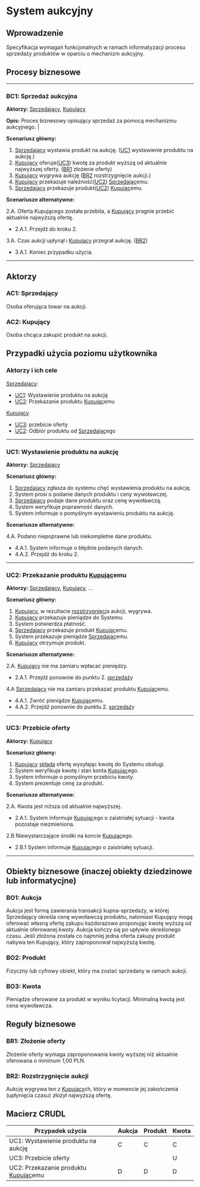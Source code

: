 # System aukcyjny

## Wprowadzenie

Specyfikacja wymagań funkcjonalnych w ramach informatyzacji procesu sprzedaży produktów w oparciu o mechanizm aukcyjny. 

## Procesy biznesowe

---
<a id="bc1"></a>
### BC1: Sprzedaż aukcyjna 

**Aktorzy:** [Sprzedający](#ac1), [Kupujący](#ac2)

**Opis:** Proces biznesowy opisujący sprzedaż za pomocą mechanizmu aukcyjnego. |

**Scenariusz główny:**
1. [Sprzedający](#ac1) wystawia produkt na aukcję. ([UC1](#uc1) wystawienie produktu na aukcję.)
2. [Kupujący](#ac2) oferuje([UC3](#uc3)) kwotę za produkt wyższą od aktualnie najwyższej oferty. ([BR1](#br1) złożenie oferty)
3. [Kupujący](#ac2) wygrywa aukcję ([BR2](#br2) rozstrzygnięcie aukcji.)
4. [Kupujący](#ac2) przekazuje należność([UC2](#uc2)) [Sprzedając](#ac1)emu.
5. [Sprzedający](#ac1) przekazuje produkt([UC2](#uc2)) [Kupując](#ac2)emu.

**Scenariusze alternatywne:** 

2.A. Oferta Kupującego została przebita, a [Kupujący](#ac2) pragnie przebić aktualnie najwyższą ofertę.
* 2.A.1. Przejdź do kroku 2.

3.A. Czas aukcji upłynął i [Kupujący](#ac2) przegrał aukcję. ([BR2](#br2))
* 3.A.1. Koniec przypadku użycia.

---

## Aktorzy

<a id="ac1"></a>
### AC1: Sprzedający

Osoba oferująca towar na aukcji.

<a id="ac2"></a>
### AC2: Kupujący

Osoba chcąca zakupić produkt na aukcji.


## Przypadki użycia poziomu użytkownika

### Aktorzy i ich cele

[Sprzedający](#ac1):
* [UC1](#uc1): Wystawienie produktu na aukcję
* [UC2](#uc2): Przekazanie produktu [Kupując](#ac2)emu

[Kupujący](#ac2)
*  [UC3](#uc3): przebicie oferty
*  [UC2](#uc2): Odbiór produktu od [Sprzedając](#ac1)ego

---
<a id="uc1"></a>
### UC1: Wystawienie produktu na aukcję

**Aktorzy:** [Sprzedający](#ac1)

**Scenariusz główny:**
1. [Sprzedający](#ac1) zgłasza do systemu chęć wystawienia produktu na aukcję.
2. System prosi o podanie danych produktu i ceny wywoławczej.
3. [Sprzedający](#ac1) podaje dane produktu oraz cenę wywoławczą.
4. System weryfikuje poprawność danych.
5. System informuje o pomyślnym wystawieniu produktu na aukcję.

**Scenariusze alternatywne:** 

4.A. Podano niepoprawne lub niekompletne dane produktu.
* 4.A.1. System informuje o błędnie podanych danych.
* 4.A.2. Przejdź do kroku 2.

---

<a id="uc2"></a>
### UC2: Przekazanie produktu [Kupując](#ac2)emu

**Aktorzy:** [Sprzedający](#ac1), [Kupujący](#ac2), ...

**Scenariusz główny:**
1. [Kupujący](#ac2), w rezultacie [rozstrzygnięci](#br2)a aukcji, wygrywa.
2. [Kupujący](#ac2) przekazuje pieniądze do Systemu.
3. System potwierdza płatność.
4. [Sprzedający](#ac1) przekazuje produkt [Kupując](#ac2)emu.
5. System przekazuje pieniądze [Sprzedając](#ac1)emu.
4. [Kupujący](#ac2) otrzymuje produkt.

**Scenariusze alternatywne:** 

2.A. [Kupujący](#ac2) nie ma zamiaru wpłacać pieniędzy.
* 2.A.1. Przejdź ponownie do punktu 2. [sprzedaż](#bc1)y

4.A [Sprzedający](#ac1) nie ma zamiaru przekazać produktu [Kupując](#ac2)emu.
* 4.A.1. Zwróć pieniądze [Kupując](#ac2)emu.
* 4.A.2. Przejdź ponownie do punktu 2. [sprzedaż](#bc1)y

---

<a id="uc3"></a>
### UC3: Przebicie oferty

**Aktorzy:** [Kupujący](#ac2)

**Scenariusz główny:**
1. [Kupujący](#ac2) [składa](#br1) ofertę wysyłając kwotę do Systemu obsługi.
2. System weryfikuje kwotę i stan konta [Kupując](#ac2)ego.
3. System informuje o pomyślnym przebiciu kwoty.
4. System prezentuje cenę za produkt.


**Scenariusze alternatywne:** 

2.A. Kwota jest niższa od aktualnie najwyższej.
* 2.A.1. System informuje [Kupując](#ac2)ego o zaistniałej sytuacji - kwota pozostaje niezmieniona.

2.B Niewystarczające środki na koncie [Kupując](#ac2)ego.
* 2.B.1 System informuje [Kupując](#ac2)ego o zaistniałej sytuacji. 

---
## Obiekty biznesowe (inaczej obiekty dziedzinowe lub informatycjne)

### BO1: Aukcja

Aukcja jest formą zawierania transakcji kupna-sprzedaży, w której Sprzedający określa cenę wywoławczą produktu, natomiast Kupujący mogą oferować własną ofertę zakupu każdorazowo proponując kwotę wyższą od aktualnie oferowanej kwoty. Aukcja kończy się po upływie określonego czasu. Jeśli złożona została co najmniej jedna oferta zakupy produkt nabywa ten Kupujący, który zaproponował najwyższą kwotę. 

### BO2: Produkt

Fizyczny lub cyfrowy obiekt, który ma zostać sprzedany w ramach aukcji.

### BO3: Kwota

Pieniądze oferowane za produkt w wyniku licytacji. Minimalną kwotą jest cena wywoławcza.

## Reguły biznesowe

<a id="br1"></a>
### BR1: Złożenie oferty

Złożenie oferty wymaga zaproponowania kwoty wyższej niż aktualnie oferowana o minimum 1,00 PLN.


<a id="br2"></a>
### BR2: Rozstrzygnięcie aukcji

Aukcję wygrywa ten z [Kupujący](#ac2)ch, który w momencie jej zakończenia (upłynięcia czasu) złożył najwyższą ofertę.

## Macierz CRUDL


| Przypadek użycia                                  | Aukcja | Produkt | Kwota      |
| ------------------------------------------------- | ------ | ------- | ---------- |
| UC1: Wystawienie produktu na aukcję               |    C   |    C    |      C     |
| UC3: Przebicie oferty                             |        |         |      U     |
| UC2: Przekazanie produktu [Kupując](#ac2)emu      |    D   |    D    |      D     |


